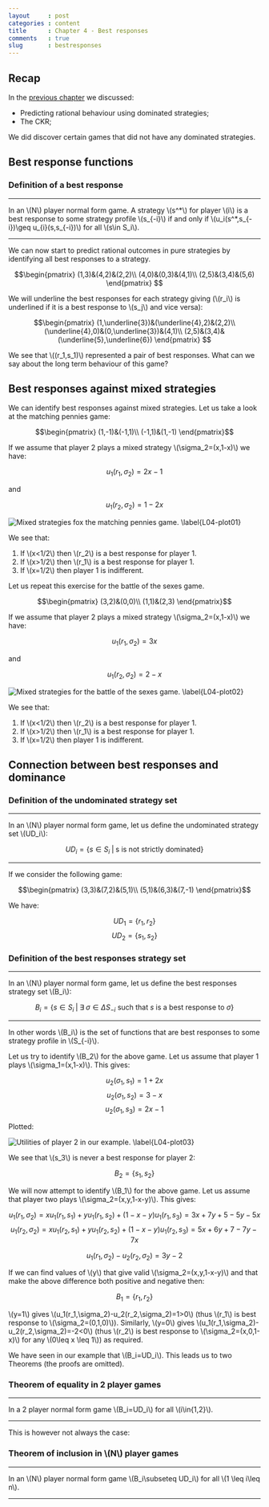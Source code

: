 ```yaml
---
layout     : post
categories : content
title      : Chapter 4 - Best responses
comments   : true
slug       : bestresponses
---
```


## Recap

In the [previous chapter]({{site.baseurl}}/Content/Chapter_03-Dominance) we discussed:

- Predicting rational behaviour using dominated strategies;
- The CKR;

We did discover certain games that did not have any dominated strategies.

## Best response functions

### Definition of a best response

---

In an \\(N\\) player normal form game. A strategy \\(s^\*\\) for player \\(i\\) is a best response to some strategy profile \\(s_{-i}\\) if and only if \\(u_i(s^\*,s\_{-i})\geq u\_{i}(s,s\_{-i})\\) for all \\(s\in S_i\\).

---

We can now start to predict rational outcomes in pure strategies by identifying all best responses to a strategy.

$$\begin{pmatrix}
(1,3)&(4,2)&(2,2)\\
(4,0)&(0,3)&(4,1)\\
(2,5)&(3,4)&(5,6)
\end{pmatrix}
$$

We will underline the best responses for each strategy giving (\\(r_i\\) is underlined if it is a best response to \\(s_j\\) and vice versa):

$$\begin{pmatrix}
(1,\underline{3})&(\underline{4},2)&(2,2)\\
(\underline{4},0)&(0,\underline{3})&(4,1)\\
(2,5)&(3,4)&(\underline{5},\underline{6})
\end{pmatrix}
$$

We see that \\((r_1,s_1)\\) represented a pair of best responses. What can we say about the long term behaviour of this game?

## Best responses against mixed strategies

We can identify best responses against mixed strategies. Let us take a look at the matching pennies game:

$$\begin{pmatrix}
(1,-1)&(-1,1)\\
(-1,1)&(1,-1)
\end{pmatrix}$$

If we assume that player 2 plays a mixed strategy \\(\sigma_2=(x,1-x)\\) we have:

$$u_1(r_1,\sigma_2)=2x-1$$

and

$$u_1(r_2,\sigma_2)=1-2x$$

![Mixed strategies fox the matching pennies game. \label{L04-plot01}]({{site.baseurl}}/Content/plots/L04-plot01.png)

We see that:

1. If \\(x<1/2\\) then \\(r_2\\) is a best response for player 1.
2. If \\(x>1/2\\) then \\(r_1\\) is a best response for player 1.
3. If \\(x=1/2\\) then player 1 is indifferent.

Let us repeat this exercise for the battle of the sexes game.

$$\begin{pmatrix}
(3,2)&(0,0)\\
(1,1)&(2,3)
\end{pmatrix}$$

If we assume that player 2 plays a mixed strategy \\(\sigma_2=(x,1-x)\\) we have:

$$u_1(r_1,\sigma_2)=3x$$

and

$$u_1(r_2,\sigma_2)=2-x$$

![Mixed strategies for the battle of the sexes game. \label{L04-plot02}]({{site.baseurl}}/Content/plots/L04-plot02.png)

We see that:

1. If \\(x<1/2\\) then \\(r_2\\) is a best response for player 1.
2. If \\(x>1/2\\) then \\(r_1\\) is a best response for player 1.
3. If \\(x=1/2\\) then player 1 is indifferent.

## Connection between best responses and dominance

### Definition of the undominated strategy set

---

In an \\(N\\) player normal form game, let us define the undominated strategy set \\(UD_i\\):

$$UD_i=\{s\in S_i\;|\; \text{s is not strictly dominated}\}$$

---

If we consider the following game:

$$\begin{pmatrix}
(3,3)&(7,2)&(5,1)\\
(5,1)&(6,3)&(7,-1)
\end{pmatrix}$$

We have:

$$UD_1=\{r_1,r_2\}$$
$$UD_2=\{s_1,s_2\}$$

### Definition of the best responses strategy set

---

In an \\(N\\) player normal form game, let us define the best responses strategy set \\(B_i\\):

$$B_i=\{s\in S_i\;|\; \exists\;\sigma\in\Delta S_{-i}\text{ such that }s \text{ is a best response to }\sigma\}$$

---

In other words \\(B_i\\) is the set of functions that are best responses to some strategy profile in \\(S_{-i}\\).

Let us try to identify \\(B_2\\) for the above game. Let us assume that player 1 plays \\(\sigma_1=(x,1-x)\\). This gives:

$$u_2(\sigma_1,s_1)=1+2x$$
$$u_2(\sigma_1,s_2)=3-x$$
$$u_2(\sigma_1,s_3)=2x-1$$

Plotted:

![Utilities of player 2 in our example. \label{L04-plot03}]({{site.baseurl}}/Content/plots/L04-plot03.png)

We see that \\(s_3\\) is never a best response for player 2:

$$B_2=\{s_1,s_2\}$$

We will now attempt to identify \\(B_1\\) for the above game. Let us assume that player two plays \\(\sigma_2=(x,y,1-x-y)\\). This gives:

$$u_1(r_1,\sigma_2)=xu_1(r_1,s_1)+yu_1(r_1,s_2)+(1-x-y)u_1(r_1,s_3)=3x+7y+5-5y-5x$$
$$u_1(r_2,\sigma_2)=xu_1(r_2,s_1)+yu_1(r_2,s_2)+(1-x-y)u_1(r_2,s_3)=5x+6y+7-7y-7x$$

$$u_1(r_1,\sigma_2)-u_2(r_2,\sigma_2)=3y - 2$$

If we can find values of \\(y\\) that give valid \\(\sigma_2=(x,y,1-x-y)\\) and that make the above difference both positive and negative then:

$$B_1=\{r_1,r_2\}$$

\\(y=1\\) gives \\(u_1(r_1,\sigma_2)-u_2(r_2,\sigma_2)=1>0\\) (thus \\(r_1\\) is best response to \\(\sigma_2=(0,1,0)\\)).
Similarly, \\(y=0\\) gives \\(u_1(r_1,\sigma_2)-u_2(r_2,\sigma_2)=-2<0\\) (thus \\(r_2\\) is best response to \\(\sigma_2=(x,0,1-x)\\) for any \\(0\leq x \leq 1\\)) as required.

We have seen in our example that \\(B_i=UD_i\\). This leads us to two Theorems (the proofs are omitted).

### Theorem of equality in 2 player games

---

In a 2 player normal form game \\(B_i=UD_i\\) for all \\(i\in\{1,2\}\\).

---

This is however not always the case:

### Theorem of inclusion in \\(N\\) player games

---

In an \\(N\\) player normal form game \\(B_i\subseteq UD_i\\) for all \\(1 \leq i\leq n\\).

---
